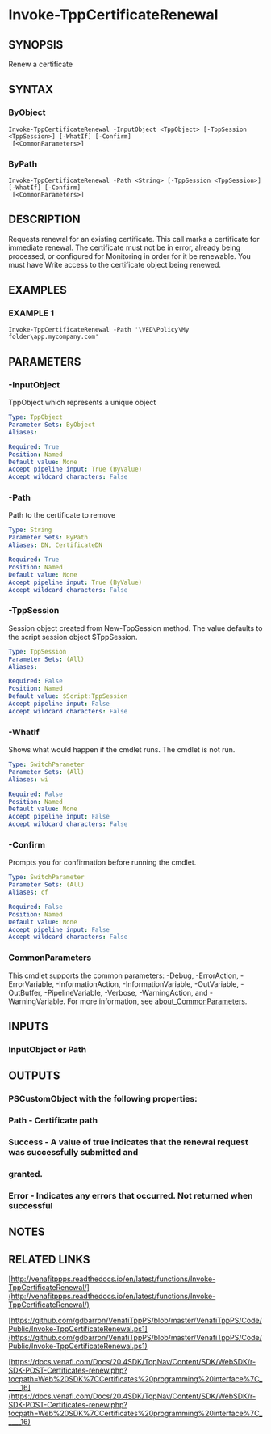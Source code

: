# Invoke-TppCertificateRenewal

## SYNOPSIS
Renew a certificate

## SYNTAX

### ByObject
```
Invoke-TppCertificateRenewal -InputObject <TppObject> [-TppSession <TppSession>] [-WhatIf] [-Confirm]
 [<CommonParameters>]
```

### ByPath
```
Invoke-TppCertificateRenewal -Path <String> [-TppSession <TppSession>] [-WhatIf] [-Confirm]
 [<CommonParameters>]
```

## DESCRIPTION
Requests renewal for an existing certificate.
This call marks a certificate for
immediate renewal.
The certificate must not be in error, already being processed, or
configured for Monitoring in order for it be renewable.
You must have Write access
to the certificate object being renewed.

## EXAMPLES

### EXAMPLE 1
```
Invoke-TppCertificateRenewal -Path '\VED\Policy\My folder\app.mycompany.com'
```

## PARAMETERS

### -InputObject
TppObject which represents a unique object

```yaml
Type: TppObject
Parameter Sets: ByObject
Aliases:

Required: True
Position: Named
Default value: None
Accept pipeline input: True (ByValue)
Accept wildcard characters: False
```

### -Path
Path to the certificate to remove

```yaml
Type: String
Parameter Sets: ByPath
Aliases: DN, CertificateDN

Required: True
Position: Named
Default value: None
Accept pipeline input: True (ByValue)
Accept wildcard characters: False
```

### -TppSession
Session object created from New-TppSession method. 
The value defaults to the script session object $TppSession.

```yaml
Type: TppSession
Parameter Sets: (All)
Aliases:

Required: False
Position: Named
Default value: $Script:TppSession
Accept pipeline input: False
Accept wildcard characters: False
```

### -WhatIf
Shows what would happen if the cmdlet runs.
The cmdlet is not run.

```yaml
Type: SwitchParameter
Parameter Sets: (All)
Aliases: wi

Required: False
Position: Named
Default value: None
Accept pipeline input: False
Accept wildcard characters: False
```

### -Confirm
Prompts you for confirmation before running the cmdlet.

```yaml
Type: SwitchParameter
Parameter Sets: (All)
Aliases: cf

Required: False
Position: Named
Default value: None
Accept pipeline input: False
Accept wildcard characters: False
```

### CommonParameters
This cmdlet supports the common parameters: -Debug, -ErrorAction, -ErrorVariable, -InformationAction, -InformationVariable, -OutVariable, -OutBuffer, -PipelineVariable, -Verbose, -WarningAction, and -WarningVariable. For more information, see [about_CommonParameters](http://go.microsoft.com/fwlink/?LinkID=113216).

## INPUTS

### InputObject or Path
## OUTPUTS

### PSCustomObject with the following properties:
###     Path - Certificate path
###     Success - A value of true indicates that the renewal request was successfully submitted and
###     granted.
###     Error - Indicates any errors that occurred. Not returned when successful
## NOTES

## RELATED LINKS

[http://venafitppps.readthedocs.io/en/latest/functions/Invoke-TppCertificateRenewal/](http://venafitppps.readthedocs.io/en/latest/functions/Invoke-TppCertificateRenewal/)

[https://github.com/gdbarron/VenafiTppPS/blob/master/VenafiTppPS/Code/Public/Invoke-TppCertificateRenewal.ps1](https://github.com/gdbarron/VenafiTppPS/blob/master/VenafiTppPS/Code/Public/Invoke-TppCertificateRenewal.ps1)

[https://docs.venafi.com/Docs/20.4SDK/TopNav/Content/SDK/WebSDK/r-SDK-POST-Certificates-renew.php?tocpath=Web%20SDK%7CCertificates%20programming%20interface%7C_____16](https://docs.venafi.com/Docs/20.4SDK/TopNav/Content/SDK/WebSDK/r-SDK-POST-Certificates-renew.php?tocpath=Web%20SDK%7CCertificates%20programming%20interface%7C_____16)

